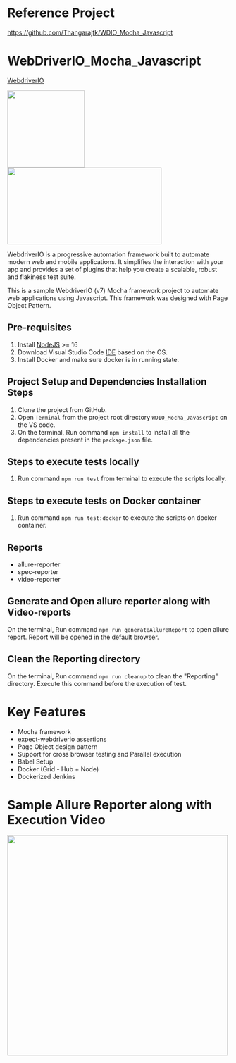 # Reference Project
https://github.com/Thangarajtk/WDIO_Mocha_Javascript

# WebDriverIO_Mocha_Javascript
[WebdriverIO](http://webdriver.io/)

<img src = "https://miro.medium.com/max/2488/1*2ntKtVBowGdACso6Gcmy1A.jpeg" height = "175"> <img src = "https://user-images.githubusercontent.com/48508827/118311500-9db4b480-b50d-11eb-9f5c-7ce75b1d4ce5.png" height = "175" width = "350">

WebdriverIO is a progressive automation framework built to automate modern web and mobile applications. It simplifies the interaction with your app and provides a set of plugins that help you create a scalable, robust and flakiness test suite.

This is a sample WebdriverIO (v7) Mocha framework project to automate web applications using Javascript. This framework was designed with Page Object Pattern.

## Pre-requisites
1. Install [NodeJS](https://nodejs.org/en/download/) >= 16
2. Download Visual Studio Code [IDE](https://code.visualstudio.com/download) based on the OS.
3. Install Docker and make sure docker is in running state.

## Project Setup and Dependencies Installation Steps
1. Clone the project from GitHub. 
2. Open `Terminal` from the project root directory `WDIO_Mocha_Javascript` on the VS code.
3. On the terminal, Run command `npm install` to install all the dependencies present in the `package.json` file.

## Steps to execute tests locally
1. Run command `npm run test` from terminal to execute the scripts locally.

## Steps to execute tests on Docker container
1. Run command `npm run test:docker` to execute the scripts on docker container.

## Reports
- allure-reporter 
- spec-reporter
- video-reporter

## Generate and Open allure reporter along with Video-reports 
On the terminal, Run command `npm run generateAllureReport` to open allure report. Report will be opened in the default browser.

## Clean the Reporting directory
On the terminal, Run command `npm run cleanup` to clean the "Reporting" directory. Execute this command before the execution of test.

# Key Features
- Mocha framework
- expect-webdriverio assertions
- Page Object design pattern
- Support for cross browser testing and Parallel execution
- Babel Setup
- Docker (Grid - Hub + Node)
- Dockerized Jenkins

# Sample Allure Reporter along with Execution Video

<img src = "https://user-images.githubusercontent.com/48508827/118312741-6f37d900-b50f-11eb-9b4c-8912f61cb46c.PNG" height = "500">

